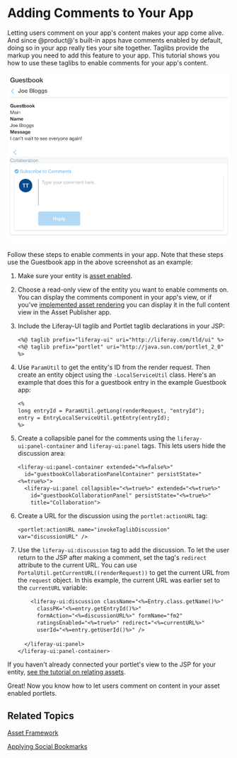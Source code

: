 # Adding Comments to Your App [](id=adding-comments-to-your-app)

Letting users comment on your app's content makes your app come alive. And since 
@product@'s built-in apps have comments enabled by default, doing so in your app 
really ties your site together. Taglibs provide the markup you need to add this 
feature to your app. This tutorial shows you how to use these taglibs to enable 
comments for your app's content. 

![Figure 1: This example Guestbook app lets users comment on messages that other users leave in the guestbook.](../../../images/social-comments-enabled.png)

Follow these steps to enable comments in your app. Note that these steps use the 
Guestbook app in the above screenshot as an example:

1.  Make sure your entity is 
    [asset enabled](/develop/tutorials/-/knowledge_base/7-1/asset-framework). 

2.  Choose a read-only view of the entity you want to enable comments on. You 
    can display the comments component in your app's view, or if you've 
    [implemented asset rendering](/develop/tutorials/-/knowledge_base/7-1/rendering-an-asset) 
    you can display it in the full content view in the Asset Publisher app. 

3.  Include the Liferay-UI taglib and Portlet taglib declarations in your JSP:

        <%@ taglib prefix="liferay-ui" uri="http://liferay.com/tld/ui" %>      
        <%@ taglib prefix="portlet" uri="http://java.sun.com/portlet_2_0" %>

4.  Use `ParamUtil` to get the entity's ID from the render request. Then create
    an entity object using the `-LocalServiceUtil` class. Here's an example that 
    does this for a guestbook entry in the example Guestbook app:

        <%
        long entryId = ParamUtil.getLong(renderRequest, "entryId");
        entry = EntryLocalServiceUtil.getEntry(entryId);
        %>

5.  Create a collapsible panel for the comments using the 
    `liferay-ui:panel-container` and `liferay-ui:panel` tags. This lets users 
    hide the discussion area:

        <liferay-ui:panel-container extended="<%=false%>"
          id="guestbookCollaborationPanelContainer" persistState="<%=true%>">
          <liferay-ui:panel collapsible="<%=true%>" extended="<%=true%>"
            id="guestbookCollaborationPanel" persistState="<%=true%>"
            title="Collaboration">

6.  Create a URL for the discussion using the `portlet:actionURL` tag: 

        <portlet:actionURL name="invokeTaglibDiscussion" var="discussionURL" />

7.  Use the `liferay-ui:discussion` tag to add the discussion. To let the user 
    return to the JSP after making a comment, set the tag's `redirect` attribute 
    to the current URL. You can use `PortalUtil.getCurrentURL((renderRequest))` 
    to get the current URL from the `request` object. In this example, the 
    current URL was earlier set to the `currentURL` variable:

            <liferay-ui:discussion className="<%=Entry.class.getName()%>"
              classPK="<%=entry.getEntryId()%>"
              formAction="<%=discussionURL%>" formName="fm2"
              ratingsEnabled="<%=true%>" redirect="<%=currentURL%>"
              userId="<%=entry.getUserId()%>" />

          </liferay-ui:panel>
        </liferay-ui:panel-container>

If you haven't already connected your portlet's view to the JSP for your entity,
[see the tutorial on relating assets](/develop/tutorials/-/knowledge_base/7-1/relating-assets#creating-a-url-to-your-new-jsp).

Great! Now you know how to let users comment on content in your asset enabled
portlets.

## Related Topics [](id=related-topics)

[Asset Framework](/develop/tutorials/-/knowledge_base/7-1/asset-framework)

[Applying Social Bookmarks](/develop/tutorials/-/knowledge_base/7-1/applying-social-bookmarks)
